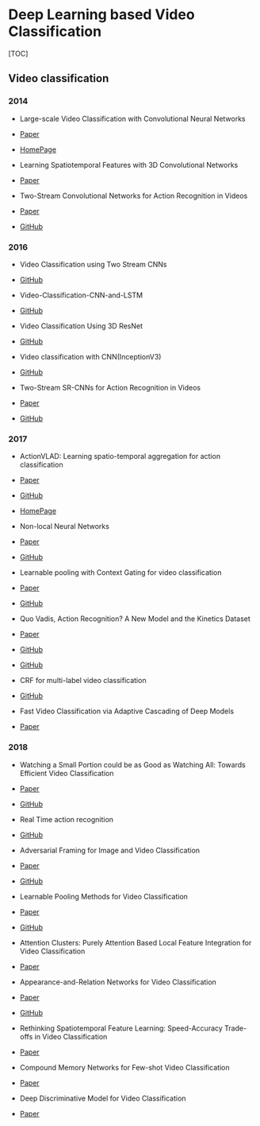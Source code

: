 # Deep Learning based Video Classification

[TOC]

## Video classification

### 2014
- Large-scale Video Classification with Convolutional Neural Networks
 - [Paper](https://www.ixueshu.com/document/d45938745cbd0a95318947a18e7f9386.html)
 - [HomePage](https://cs.stanford.edu/people/karpathy/deepvideo/)

- Learning Spatiotemporal Features with 3D Convolutional Networks
 - [Paper](https://arxiv.org/abs/1412.0767)

- Two-Stream Convolutional Networks for Action Recognition in Videos
 - [Paper](https://arxiv.org/abs/1406.2199)
 - [GitHub](https://github.com/yjxiong/caffe)



### 2016

- Video Classification using Two Stream CNNs
 - [GitHub](https://github.com/wadhwasahil/Video-Classification-2-Stream-CNN)

- Video-Classification-CNN-and-LSTM
 - [GitHub](https://github.com/sagarvegad/Video-Classification-CNN-and-LSTM-)

- Video Classification Using 3D ResNet
 - [GitHub](https://github.com/kenshohara/video-classification-3d-cnn-pytorch)

- Video classification with CNN(InceptionV3)
 - [GitHub](https://github.com/sujiongming/UCF-101_video_classification)

- Two-Stream SR-CNNs for Action Recognition in Videos
 - [Paper](http://www.bmva.org/bmvc/2016/papers/paper108/paper108.pdf)
 - [GitHub](https://github.com/yifita/action.sr_cnn)

### 2017
- ActionVLAD: Learning spatio-temporal aggregation for action classification
 - [Paper](https://arxiv.org/abs/1704.02895)
 - [GitHub](https://github.com/rohitgirdhar/ActionVLAD)
 - [HomePage](https://rohitgirdhar.github.io/ActionVLAD/)

- Non-local Neural Networks
 - [Paper](https://arxiv.org/abs/1711.07971)
 - [GitHub](https://github.com/facebookresearch/video-nonlocal-net)

- Learnable pooling with Context Gating for video classification
 - [Paper](http://arxiv.org/pdf/1706.06905)
 - [GitHub](https://github.com/antoine77340/Youtube-8M-WILLOW)

- Quo Vadis, Action Recognition? A New Model and the Kinetics Dataset
 - [Paper](https://arxiv.org/abs/1705.07750)
 - [GitHub](https://github.com/deepmind/kinetics-i3d)
 - [GitHub](https://github.com/piergiaj/pytorch-i3d)

- CRF for multi-label video classification
 - [GitHub](https://github.com/AlxDel/i3d_crf)

- Fast Video Classification via Adaptive Cascading of Deep Models
 - [Paper](http://openaccess.thecvf.com/content_cvpr_2017/papers/Shen_Fast_Video_Classification_CVPR_2017_paper.pdf)



### 2018
- Watching a Small Portion could be as Good as Watching All: Towards Efficient Video Classification
 - [Paper](https://www.researchgate.net/publication/326207249_Watching_a_Small_Portion_could_be_as_Good_as_Watching_All_Towards_Efficient_Video_Classification)
 - [GitHub](https://github.com/hehefan/video-classification)

- Real Time action recognition
 - [GitHub](https://github.com/danbochman/Real-Time-Action-Recognition)

- Adversarial Framing for Image and Video Classification
 - [Paper](http://arxiv.org/abs/1812.04599)
 - [GitHub](https://github.com/zajaczajac/adv_framing)

- Learnable Pooling Methods for Video Classification
 - [Paper](https://arxiv.org/abs/1810.00530)
 - [GitHub](https://github.com/pomonam/LearnablePoolingMethods)

- Attention Clusters: Purely Attention Based Local Feature Integration for Video Classification
 - [Paper](http://openaccess.thecvf.com/content_cvpr_2018/papers/Long_Attention_Clusters_Purely_CVPR_2018_paper.pdf)

- Appearance-and-Relation Networks for Video Classification
 - [Paper](http://openaccess.thecvf.com/content_cvpr_2018/papers/Wang_Appearance-and-Relation_Networks_for_CVPR_2018_paper.pdf)
 - [GitHub](https://github.com/wanglimin/ARTNet)

- Rethinking Spatiotemporal Feature Learning: Speed-Accuracy Trade-offs in Video Classification
 - [Paper](http://openaccess.thecvf.com/content_ECCV_2018/papers/Saining_Xie_Rethinking_Spatiotemporal_Feature_ECCV_2018_paper.pdf)

- Compound Memory Networks for Few-shot Video Classification
 - [Paper](http://openaccess.thecvf.com/content_ECCV_2018/papers/Linchao_Zhu_Compound_Memory_Networks_ECCV_2018_paper.pdf)

- Deep Discriminative Model for Video Classification
 - [Paper](http://openaccess.thecvf.com/content_ECCV_2018/papers/Mohammad_Tavakolian_Deep_Discriminative_Model_ECCV_2018_paper.pdf)

